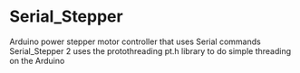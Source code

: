 # Serial_Stepper
Arduino power stepper motor controller that uses Serial commands<br>
Serial_Stepper 2 uses the protothreading pt.h library to do simple threading on the Arduino
